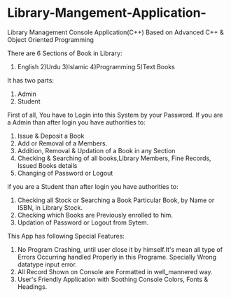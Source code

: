 # Library-Mangement-Application-

Library Management Console Application(C++)
Based on Advanced C++ & Object Oriented Programming

There are 6 Sections of Book in Library:
1) English 
2)Urdu
3)Islamic
4)Programming
5)Text Books

It has two parts:
1) Admin
2) Student

First of all, You have to Login into this System by your Password.
If you are a Admin than after login you have authorities to:

1) Issue & Deposit a Book
2) Add or Removal of a Members.
3) Addition, Removal & Updation of a Book in any Section
4) Checking & Searching of all books,Library Members, Fine Records, Issued Books details
5) Changing of Password or Logout

if you are a Student than after login you have authorities to:

1) Checking all Stock or Searching a Book Particular Book, by Name or ISBN, in Library Stock.
2) Checking which Books are Previously enrolled to him.
3) Updation of Password or Logout from Sytem.

This App has following Special Features:
1) No Program Crashing, until user close it by himself.It's mean all type of Errors Occurring handled Properly in this Programe. Specially Wrong datatype input error.
2) All Record Shown on Console are Formatted in well_mannered way.
3) User's Friendly Application with Soothing Console Colors, Fonts & Headings.
